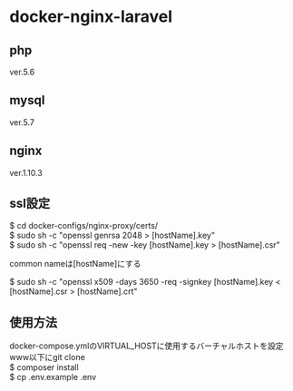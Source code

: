 # docker-nginx-laravel

## php
ver.5.6
## mysql
ver.5.7
## nginx
ver.1.10.3


## ssl設定
$ cd docker-configs/nginx-proxy/certs/  
$ sudo sh -c "openssl genrsa 2048 > [hostName].key"  
$ sudo sh -c "openssl req -new -key [hostName].key > [hostName].csr"  

common nameは[hostName]にする

$ sudo sh -c "openssl x509 -days 3650 -req -signkey [hostName].key < [hostName].csr > [hostName].crt"  

## 使用方法
docker-compose.ymlのVIRTUAL_HOSTに使用するバーチャルホストを設定  
www以下にgit clone  
$ composer install  
$ cp .env.example .env

